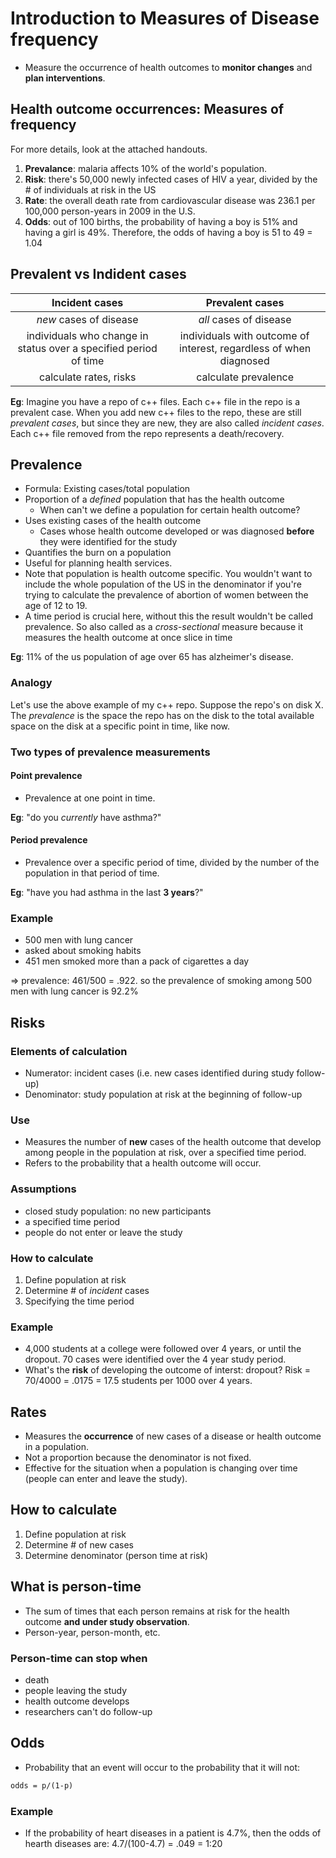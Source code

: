 # Introduction to Measures of Disease frequency
- Measure the occurrence of health outcomes to **monitor changes** and **plan interventions**.
## Health outcome occurrences: Measures of frequency
For more details, look at the attached handouts.
1. **Prevalance**: malaria affects 10% of the world's population.
2. **Risk**: there's 50,000 newly infected cases of HIV a year, divided by the # of individuals at risk in the US
3. **Rate**: the overall death rate from cardiovascular disease was 236.1 per 100,000 person-years in 2009 in the U.S.
4. **Odds**: out of 100 births, the probability of having a boy is 51% and having a girl is 49%. Therefore, the odds of having a boy is 51 to 49 = 1.04
## Prevalent vs Indident cases
|                          Incident cases                          |                           Prevalent cases                          |
|:----------------------------------------------------------------:|:------------------------------------------------------------------:|
|                      *new* cases of disease                      |                       *all* cases of disease                       |
| individuals who change in status over a specified period of time | individuals with outcome of interest, regardless of when diagnosed |
|                      calculate rates, risks                      |                        calculate prevalence                        |

**Eg**: Imagine you have a repo of c++ files. Each c++ file in the repo is a prevalent case. When you add new c++ files to the repo, these are still *prevalent cases*, but since they are new, they are also called *incident cases*. Each c++ file removed from the repo represents a death/recovery.
## Prevalence
* Formula: Existing cases/total population
* Proportion of a *defined* population that has the health outcome
	* When can't we define a population for certain health outcome?
* Uses existing cases of the health outcome
	* Cases whose health outcome developed or was diagnosed **before** they were identified for the study
* Quantifies the burn on a population
* Useful for planning health services.
* Note that population is health outcome specific. You wouldn't want to include the whole population of the US in the denominator if you're trying to calculate the prevalence of abortion of women between the age of 12 to 19.
* A time period is crucial here, without this the result wouldn't be called prevalence. So also called as a *cross-sectional* measure because it measures the health outcome at once slice in time

**Eg**: 11% of the us population of age over 65 has alzheimer's disease.
### Analogy
Let's use the above example of my c++ repo. Suppose the repo's on disk X. The *prevalence* is the space the repo has on the disk to the total available space on the disk at a specific point in time, like now.
### Two types of prevalence measurements
#### Point prevalence
- Prevalence at one point in time.

**Eg**: "do you *currently* have asthma?"
#### Period prevalence 
- Prevalence over a specific period of time, divided by the number of the population in that period of time.

**Eg**: "have you had asthma in the last **3 years**?"
### Example
* 500 men with lung cancer
* asked about smoking habits
* 451 men smoked more than a pack of cigarettes a day

=> prevalence: 461/500 = .922. so the prevalence of smoking among 500 men with lung cancer is 92.2%
## Risks
### Elements of calculation
* Numerator: incident cases (i.e. new cases identified during study follow-up)
* Denominator: study population at risk at the beginning of follow-up
### Use
- Measures the number of **new** cases of the health outcome that develop among people in the population at risk, over a specified time period.
- Refers to the probability that a health outcome will occur.
### Assumptions
- closed study population: no new participants
- a specified time period
- people do not enter or leave the study
### How to calculate
1. Define population at risk
2. Determine # of *incident* cases
3. Specifying the time period
### Example
* 4,000 students at a college were followed over 4 years, or until the dropout. 70 cases were identified over the 4 year study period.
* What's the **risk** of developing the outcome of interst: dropout?
Risk = 70/4000 = .0175 = 17.5 students per 1000 over 4 years.
## Rates
* Measures the **occurrence** of new cases of a disease or health outcome in a population.
* Not a proportion because the denominator is not fixed.
* Effective for the situation when a population is changing over time (people can enter and leave the study).
## How to calculate
1. Define population at risk
2. Determine # of new cases
3. Determine denominator (person time at risk)
## What is person-time
* The sum of times that each person remains at risk for the health outcome **and under study observation**.
* Person-year, person-month, etc.
### Person-time can stop when
- death
- people leaving the study
- health outcome develops
- researchers can't do follow-up
## Odds
- Probability that an event will occur to the probability that it will not: 
```latex 
odds = p/(1-p)
```
### Example
* If the probability of heart diseases in a patient is 4.7%, then the odds of hearth diseases are: 4.7/(100-4.7) = .049 = 1:20

